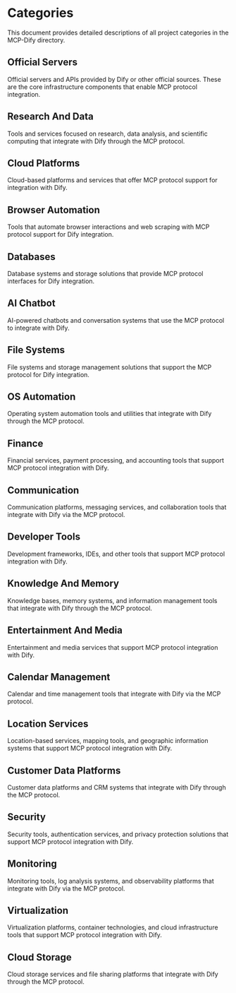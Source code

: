 # Categories

This document provides detailed descriptions of all project categories in the MCP-Dify directory.

## Official Servers
Official servers and APIs provided by Dify or other official sources. These are the core infrastructure components that enable MCP protocol integration.

## Research And Data
Tools and services focused on research, data analysis, and scientific computing that integrate with Dify through the MCP protocol.

## Cloud Platforms
Cloud-based platforms and services that offer MCP protocol support for integration with Dify.

## Browser Automation
Tools that automate browser interactions and web scraping with MCP protocol support for Dify integration.

## Databases
Database systems and storage solutions that provide MCP protocol interfaces for Dify integration.

## AI Chatbot
AI-powered chatbots and conversation systems that use the MCP protocol to integrate with Dify.

## File Systems
File systems and storage management solutions that support the MCP protocol for Dify integration.

## OS Automation
Operating system automation tools and utilities that integrate with Dify through the MCP protocol.

## Finance
Financial services, payment processing, and accounting tools that support MCP protocol integration with Dify.

## Communication
Communication platforms, messaging services, and collaboration tools that integrate with Dify via the MCP protocol.

## Developer Tools
Development frameworks, IDEs, and other tools that support MCP protocol integration with Dify.

## Knowledge And Memory
Knowledge bases, memory systems, and information management tools that integrate with Dify through the MCP protocol.

## Entertainment And Media
Entertainment and media services that support MCP protocol integration with Dify.

## Calendar Management
Calendar and time management tools that integrate with Dify via the MCP protocol.

## Location Services
Location-based services, mapping tools, and geographic information systems that support MCP protocol integration with Dify.

## Customer Data Platforms
Customer data platforms and CRM systems that integrate with Dify through the MCP protocol.

## Security
Security tools, authentication services, and privacy protection solutions that support MCP protocol integration with Dify.

## Monitoring
Monitoring tools, log analysis systems, and observability platforms that integrate with Dify via the MCP protocol.

## Virtualization
Virtualization platforms, container technologies, and cloud infrastructure tools that support MCP protocol integration with Dify.

## Cloud Storage
Cloud storage services and file sharing platforms that integrate with Dify through the MCP protocol.